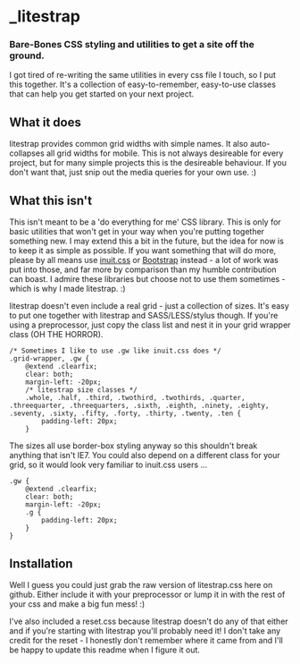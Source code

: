 # _litestrap
### Bare-Bones CSS styling and utilities to get a site off the ground.

I got tired of re-writing the same utilities in every css file I touch, so I put this together.  It's a collection of easy-to-remember, easy-to-use classes that can help you get started on your next project.

## What it does

litestrap provides common grid widths with simple names.  It also auto-collapses all grid widths for mobile.  This is not always desireable for every project, but for many simple projects this is the desireable behaviour.  If you don't want that, just snip out the media queries for your own use. :)

## What this isn't

This isn't meant to be a 'do everything for me' CSS library.  This is only for basic utilities that won't get in your way when you're putting together something new.  I may extend this a bit in the future, but the idea for now is to keep it as simple as possible.  If you want something that will do more, please by all means use [inuit.css](http://inuitcss.com/) or [Bootstrap](http://twitter.github.com/bootstrap/) instead - a lot of work was put into those, and far more by comparison than my humble contribution can boast.  I admire these libraries but choose not to use them sometimes - which is why I made litestrap. :)

litestrap doesn't even include a real grid - just a collection of sizes. It's easy to put one together with litestrap and SASS/LESS/stylus though.  If you're using a preprocessor, just copy the class list and nest it in your grid wrapper class (OH THE HORROR).  

```
/* Sometimes I like to use .gw like inuit.css does */
.grid-wrapper, .gw {
	@extend .clearfix; 
	clear: both; 
	margin-left: -20px; 	
	/* litestrap size classes */
	.whole, .half, .third, .twothird, .twothirds, .quarter, .threequarter, .threequarters, .sixth, .eighth, .ninety, .eighty, .seventy, .sixty, .fifty, .forty, .thirty, .twenty, .ten {
		padding-left: 20px;
	}
```

The sizes all use border-box styling anyway so this shouldn't break anything that isn't IE7.  You could also depend on a different class for your grid, so it would look very familiar to inuit.css users ...

```
.gw {
	@extend .clearfix; 
	clear: both; 
	margin-left: -20px;
	.g {
		padding-left: 20px;
	}
}
```

## Installation

Well I guess you could just grab the raw version of litestrap.css here on github.  Either include it with your preprocessor or lump it in with the rest of your css and make a big fun mess! :)

I've also included a reset.css because litestrap doesn't do any of that either and if you're starting with litestrap you'll probably need it!  I don't take any credit for the reset - I honestly don't remember where it came from and I'll be happy to update this readme when I figure it out.